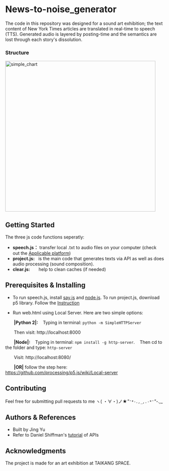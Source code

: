 
# News-to-noise_generator
The code in this repository was designed for a sound art exhibition; the text content of New York Times articles are translated in real-time to speech (TTS). Generated audio is layered by posting-time and the semantics are lost through each story's dissolution. 

### Structure 
<img width="476" alt="simple_chart" src="https://user-images.githubusercontent.com/41480919/43041954-6105b8ae-8d3d-11e8-9403-ab73976ecfc6.png">

## Getting Started
The three js code functions seperatly:
* **speech.js：** transfer local .txt to audio files on your computer (check out the [Applicable platform](https://github.com/Marak/say.js))
* **project.js:** &nbsp;&nbsp;is the main code that generates texts via API as well as does audio processing (sound composition).  
* **clear.js:** &nbsp;&nbsp;&nbsp;&nbsp;&nbsp;&nbsp;help to clean caches (if needed)

## Prerequisites & Installing
* To run speech.js, install [say.js](https://github.com/Marak/say.js) and [node.js](https://nodejs.org/en/). To run project.js, download p5 library. Follow the [Instruction](https://github.com/Marak/say.js)

* Run web.html using Local Server. Here are two simple options:

&nbsp;&nbsp;&nbsp;&nbsp;&nbsp;&nbsp;&nbsp;**|Python 2|:** 
&nbsp;&nbsp;&nbsp;Typing in terminal:
```python -m SimpleHTTPServer```

&nbsp;&nbsp;&nbsp;&nbsp;&nbsp;&nbsp;&nbsp;Then visit: http://localhost:8000
<br /> 

&nbsp;&nbsp;&nbsp;&nbsp;&nbsp;&nbsp;&nbsp;**|Node|:** 
&nbsp;&nbsp;&nbsp;Typing in terminal: 
```npm install -g http-server```. 
&nbsp;&nbsp; Then cd to the folder and type:
```http-server```

&nbsp;&nbsp;&nbsp;&nbsp;&nbsp;&nbsp;&nbsp;Visit: http://localhost:8080/
<br /> 

&nbsp;&nbsp;&nbsp;&nbsp;&nbsp;&nbsp;&nbsp;**|OR|** follow the step here: https://github.com/processing/p5.js/wiki/Local-server
<br />

## Contributing

Feel free for submitting pull requests to me ヽ( ・∀・)ノ★*"`'*-.,_,.-*'`"*-.,_


## Authors & References
 * Built by Jing Yu 
 * Refer to Daniel Shiffman's [tutorial](https://shiffman.net/a2z/data-apis/) of APIs


## Acknowledgments

The project is made for an art exhibition at TAIKANG SPACE.
